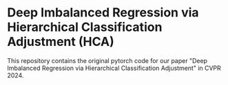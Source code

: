 # Deep Imbalanced Regression via Hierarchical Classification Adjustment (HCA)
This repository contains the original pytorch code for our paper "Deep Imbalanced Regression via Hierarchical Classification Adjustment" in CVPR 2024. 





